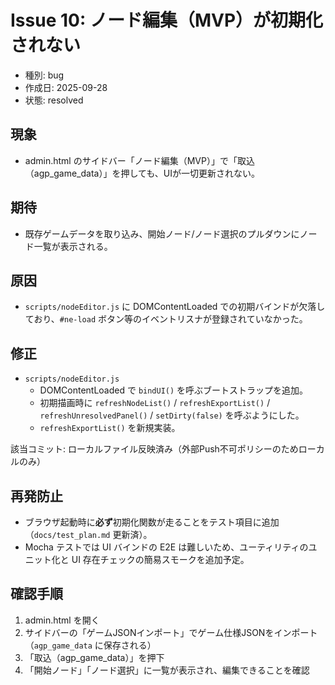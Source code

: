 # Issue 10: ノード編集（MVP）が初期化されない

- 種別: bug
- 作成日: 2025-09-28
- 状態: resolved

## 現象
- admin.html のサイドバー「ノード編集（MVP）」で「取込（agp_game_data）」を押しても、UIが一切更新されない。

## 期待
- 既存ゲームデータを取り込み、開始ノード/ノード選択のプルダウンにノード一覧が表示される。

## 原因
- `scripts/nodeEditor.js` に DOMContentLoaded での初期バインドが欠落しており、`#ne-load` ボタン等のイベントリスナが登録されていなかった。

## 修正
- `scripts/nodeEditor.js`
  - DOMContentLoaded で `bindUI()` を呼ぶブートストラップを追加。
  - 初期描画時に `refreshNodeList()` / `refreshExportList()` / `refreshUnresolvedPanel()` / `setDirty(false)` を呼ぶようにした。
  - `refreshExportList()` を新規実装。

該当コミット: ローカルファイル反映済み（外部Push不可ポリシーのためローカルのみ）

## 再発防止
- ブラウザ起動時に**必ず**初期化関数が走ることをテスト項目に追加（`docs/test_plan.md` 更新済）。
- Mocha テストでは UI バインドの E2E は難しいため、ユーティリティのユニット化と UI 存在チェックの簡易スモークを追加予定。

## 確認手順
1. admin.html を開く
2. サイドバーの「ゲームJSONインポート」でゲーム仕様JSONをインポート（`agp_game_data` に保存される）
3. 「取込（agp_game_data）」を押下
4. 「開始ノード」「ノード選択」に一覧が表示され、編集できることを確認
